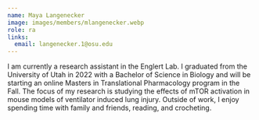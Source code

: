 ```yaml
---
name: Maya Langenecker
image: images/members/mlangenecker.webp
role: ra
links:
  email: langenecker.1@osu.edu
---
```


I am currently a research assistant in the Englert Lab. I graduated from the University of Utah in 2022 with a Bachelor of Science in Biology and will be starting an online Masters in Translational Pharmacology program in the Fall. The focus of my research is studying the effects of mTOR activation in mouse models of ventilator induced lung injury. Outside of work, I enjoy spending time with family and friends, reading, and crocheting.